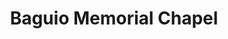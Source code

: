 ---
title: "Baguio Memorial Chapel"
url: /baguio/baguio-memorial-chapel/
shop: funeral directors
---